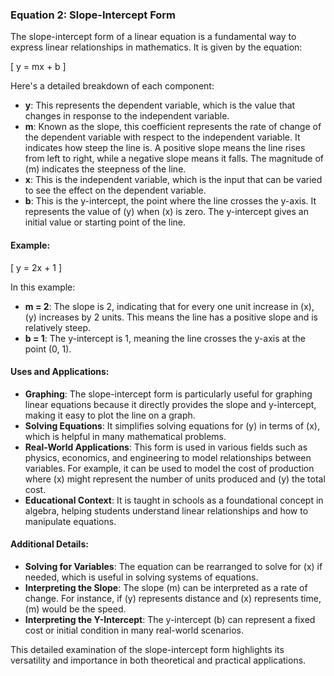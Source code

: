 ### Equation 2: Slope-Intercept Form

The slope-intercept form of a linear equation is a fundamental way to express linear relationships in mathematics. It is given by the equation:

\[ y = mx + b \]

Here's a detailed breakdown of each component:

- **y**: This represents the dependent variable, which is the value that changes in response to the independent variable.
- **m**: Known as the slope, this coefficient represents the rate of change of the dependent variable with respect to the independent variable. It indicates how steep the line is. A positive slope means the line rises from left to right, while a negative slope means it falls. The magnitude of \(m\) indicates the steepness of the line.
- **x**: This is the independent variable, which is the input that can be varied to see the effect on the dependent variable.
- **b**: This is the y-intercept, the point where the line crosses the y-axis. It represents the value of \(y\) when \(x\) is zero. The y-intercept gives an initial value or starting point of the line.

#### Example:
\[ y = 2x + 1 \]

In this example:
- **m = 2**: The slope is 2, indicating that for every one unit increase in \(x\), \(y\) increases by 2 units. This means the line has a positive slope and is relatively steep.
- **b = 1**: The y-intercept is 1, meaning the line crosses the y-axis at the point (0, 1).

#### Uses and Applications:
- **Graphing**: The slope-intercept form is particularly useful for graphing linear equations because it directly provides the slope and y-intercept, making it easy to plot the line on a graph.
- **Solving Equations**: It simplifies solving equations for \(y\) in terms of \(x\), which is helpful in many mathematical problems.
- **Real-World Applications**: This form is used in various fields such as physics, economics, and engineering to model relationships between variables. For example, it can be used to model the cost of production where \(x\) might represent the number of units produced and \(y\) the total cost.
- **Educational Context**: It is taught in schools as a foundational concept in algebra, helping students understand linear relationships and how to manipulate equations.

#### Additional Details:
- **Solving for Variables**: The equation can be rearranged to solve for \(x\) if needed, which is useful in solving systems of equations.
- **Interpreting the Slope**: The slope \(m\) can be interpreted as a rate of change. For instance, if \(y\) represents distance and \(x\) represents time, \(m\) would be the speed.
- **Interpreting the Y-Intercept**: The y-intercept \(b\) can represent a fixed cost or initial condition in many real-world scenarios.

This detailed examination of the slope-intercept form highlights its versatility and importance in both theoretical and practical applications.

